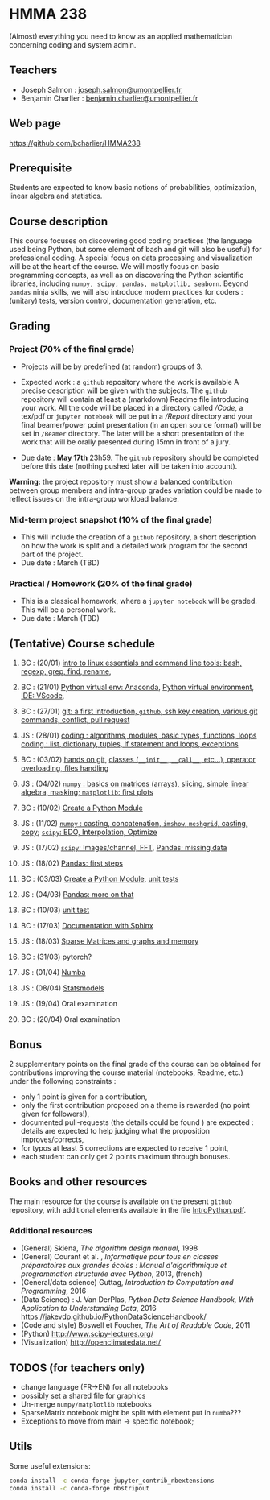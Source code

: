 # HMMA 238

(Almost) everything you need to know as an applied mathematician concerning coding and system admin.

## Teachers

- Joseph Salmon : joseph.salmon@umontpellier.fr,
- Benjamin Charlier : benjamin.charlier@umontpellier.fr

## Web page

<https://github.com/bcharlier/HMMA238>

## Prerequisite

Students are expected to know basic notions of probabilities, optimization, linear algebra and statistics.

## Course description

This course focuses on discovering good coding practices (the language used being Python, but some element of bash and git will also be useful) for professional coding.
A special focus on data processing and visualization will be at the heart of the course.
We will mostly focus on basic programming concepts, as well as on discovering the Python scientific libraries, including ```numpy, scipy, pandas, matplotlib, seaborn```.
Beyond `pandas` ninja skills, we will also introduce modern practices for coders : (unitary) tests, version control, documentation generation, etc.

## Grading

### Project (70% of the final grade)

- Projects will be by predefined (at random) groups of 3.

- Expected work : a ```github``` repository where the work is available A precise description will be given with the subjects.
The ```github``` repository will contain at least a (markdown) Readme file introducing your work. All the code will be placed in a directory called */Code*, a tex/pdf or `jupyter notebook`  will be put in a */Report* directory and your final beamer/power point presentation (in an open source format) will be set in `/Beamer` directory.
The later will be a short presentation of the work that will be orally presented during 15mn in front of a jury.

- Due date : **May 17th** 23h59.
The ```github``` repository should be completed before this date (nothing pushed later will be taken into account).

**Warning:** the project repository must show a balanced contribution between group members and intra-group grades variation could be made to reflect issues on the intra-group workload balance.

### Mid-term project snapshot (10% of the final grade)

- This will include the creation of a ```github``` repository, a short description on how the work is split and a detailed work program for the second part of the project.
- Due date : March (TBD)

### Practical / Homework (20% of the final grade)

- This is a classical homework, where a ```jupyter notebook``` will be graded. This will be a personal work.
- Due date : March (TBD)

## (Tentative) Course schedule

1. BC : (20/01) [intro to linux essentials and command line tools: bash, regexp, grep, find, rename](Bash/),

2. BC : (21/01) [Python virtual env: Anaconda](Venv/), [Python virtual environment](Venv/), [IDE: VScode](IDE/),

3. BC : (27/01) [git: a first introduction, `github`, ssh key creation, various git commands, conflict, pull request](Git/)

4. JS : (28/01) [coding : algorithms, modules, basic types, functions, loops](Intro-Python/) [coding : list, dictionary, tuples, if statement and loops, exceptions](Intro-Python/)

5. BC : (03/02) [hands on git](Git/), [classes (`__init__`, `__call__`, etc...), operator overloading, files handling](Intro-Python/)

6. JS : (04/02) [`numpy` : basics on matrices (arrays), slicing, simple linear algebra, masking; `matplotlib`: first plots](Numpy-Matplotlib/)

7. BC : (10/02) [Create a Python Module](Python-modules/)

8. JS : (11/02) [`numpy` : casting, concatenation, `imshow`, `meshgrid`, casting, copy](Numpy-Matplotlib/);  [`scipy`: EDO, Interpolation, Optimize](Scipy/)

9. JS : (17/02) [`scipy`: Images/channel, FFT](Scipy/), [Pandas: missing data](Pandas/)

10. JS : (18/02) [Pandas: first steps](Pandas/)

11. BC : (03/03) [Create a Python Module](Python-modules/), [unit tests](Tests-CI/)

12. JS : (04/03) [Pandas: more on that](Pandas/)

13. BC : (10/03) [unit test](Tests-CI/)

14. BC : (17/03) [Documentation with Sphinx](Docs/)

15. JS : (18/03) [Sparse Matrices and graphs and memory](TempsMemoire/)

16. BC : (31/03) pytorch? 

17. JS : (01/04) [Numba](Numba/)

18. JS : (08/04) [Statsmodels](Statsmodels/)

19. JS : (19/04) Oral examination

20. BC : (20/04) Oral examination
## Bonus

2 supplementary points on the final grade of the course can be obtained for contributions improving the course material (notebooks, Readme, etc.) under the following constraints :

- only 1 point is given for a contribution,
- only the first contribution proposed on a theme is rewarded (no point given for followers!),
- documented pull-requests (the details could be found ) are expected : details are expected to help judging what the proposition improves/corrects,
- for typos at least 5 corrections are expected to receive 1 point,
- each student can only get 2 points maximum through bonuses.

## Books and other resources

The main resource for the course is available on the present `github` repository, with additional elements available in the file [IntroPython.pdf](http://josephsalmon.eu/enseignement/Montpellier/HLMA310/IntroPython.pdf).

### Additional resources

- (General) Skiena, *The algorithm design manual*, 1998
- (General) Courant et al. , *Informatique pour tous en classes préparatoires aux grandes écoles : Manuel d'algorithmique et programmation structurée avec Python*,
2013, (french)
- (General/data science) Guttag, *Introduction to Computation and Programming*,
2016
- (Data Science) : J. Van DerPlas, *Python Data Science Handbook, With Application to Understanding Data*, 2016
<https://jakevdp.github.io/PythonDataScienceHandbook/>
- (Code and style) Boswell et Foucher, *The Art of Readable Code*, 2011
- (Python) <http://www.scipy-lectures.org/>
- (Visualization) <http://openclimatedata.net/>

## TODOS (for teachers only)

- change language (FR->EN) for all notebooks
- possibly set a shared file for graphics
- Un-merge ```numpy/matplotlib``` notebooks
- SparseMatrix notebook might be split with element put in ```numba```???
- Exceptions to move from main -> specific notebook;

## Utils

Some useful extensions:

```bash
conda install -c conda-forge jupyter_contrib_nbextensions
conda install -c conda-forge nbstripout
```
